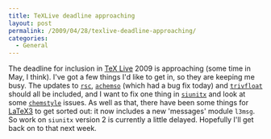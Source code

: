 ```yaml
---
title: TeXLive deadline approaching
layout: post
permalink: /2009/04/28/texlive-deadline-approaching/
categories:
  - General
---
```

The deadline for inclusion in [TeX Live](https://tug.org/texlive) 2009 is approaching (some time in May, I think). I've got a few things I'd like to get in, so they are keeping me busy. The updates to [`rsc`](https://ctan.org/pkg/rsc), [`achemso`](https://ctan.org/pkg/achemso) (which had a bug fix today) and [`trivfloat`](https://ctan.org/pkg/trivfloat) should all be included, and I want to fix one thing in [`siunitx`](https://ctan.org/pkg/siunitx) and look at some [`chemstyle`](https://ctan.org/pkg/chemstyle) issues. As well as that, there have been some things for [LaTeX3](https://www.latex-project.org/latex3.html) to get sorted out: it now includes a new 'messages' module `l3msg`. So work on `siunitx` version 2 is currently a little delayed. Hopefully I'll get back on to that next week.
